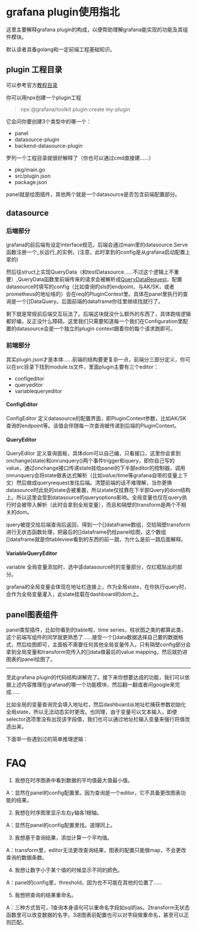 # grafana plugin使用指北

这里主要解释grafana plugin的构成，以便帮助理解grafana能实现的功能及其组件模块。

默认读者具备golang和一定前端工程基础知识。

## plugin 工程目录

可以参考官方[教程目录](https://github.com/grafana/grafana/tree/main/docs/sources/tutorials)

你可以用npx创建一个plugin工程

> npx @grafana/toolkit plugin:create my-plugin

它会问你要创建3个类型中的哪一个：

+ panel
+ datasource-plugin
+ backend-datasource-plugin

罗列一个工程目录就很好解释了（你也可以通过cmd直接建……）

+ pkg/main.go
+ src/plugin.json
+ package.json

panel就是绘图插件，其他两个就是一个datasource是否包含前端配置部分。

## datasource

### 后端部分

grafana的前后端有设定interface规范，后端会通过main里的datasource.Serve函数注册一个_长运行_的实例，(注意，此时拿到的config是从grafana启动配置上拿的)

然后往struct上实现QueryData（和testDatasource……不过这个逻辑上不重要）,QueryData函数里前端传来的请求会被解析成[QueryDataRequest](https://github.com/grafana/grafana-plugin-sdk-go/blob/c7f540ca3f116a0e4f16a16147869ce2709ea119/backend/data.go#L40)，配置datasource时填写的config（比如查询的sls的endpoint，与AK/SK，或者prometheus的地址啥的）会在req的PluginContext里。具体在panel里执行的查询是一个[]DataQuery。后面前端的dataframe你往里继续找就行了。

剩下就是常规前后端交互玩法了。后端这块就没什么额外的东西了，具体跑啥逻辑都好编，反正没什么障碍。这里我们只需要知道每一个我们在Configuration里配置的datasource会是一个独立的plugin context跟着你的每个请求跑即可。

### 前端部分

其实plugin.json才是本体……前端的结构要更复杂一点，前端分三部分定义，你可以在src目录下找到module.ts文件，里面plugin主要有三个editor：

+ configeditor
+ queryeditor
+ variablequeryeditor

#### ConfigEditor

[](_images/configeditor.png)

ConfigEditor 定义datasource的配置界面，即PluginContext参数，比如AK/SK 查询的endpoint等。该值会伴随每一次查询被传递到后端的PluginContext。

#### QueryEditor

[](_images/queryeditor.png)

QueryEditor 定义查询面板，具体dom可以自己编，只看接口，这里你会拿到onchange(state)和onrunquery()两个事件trigger和query，即你自己写的value，通过onchange接口传递state挂给panel的下半部editor的控制器，调用onrunquery会将state做表达式解析（比如$value/$time等grafana自带的变量上下文）然后做成queryrequest发往后端。清楚前端的话不难理解，当你更换datasource时此处的state会被重置，所以state仅挂靠在下半部Query的dom结构上。所以这里会受到datasource的queryoptions影响。全局变量也仅在query执行时会被带入解析（此时会拿到全局变量），而且和隔壁的transform是两个不相关的dom。

[](_images/queryeditor1.png)

query被提交给后端查询后返回，得到一个[]dataframe数组，交给隔壁transform进行无状态函数处理，把最后的[]dataframe扔给panel绘图，这个数组[]dataframe就是你tableview看到的东西的前一跳，为什么是前一跳后面解释。

#### VariableQueryEditor

[](_images/variablequeryeditor.png)

variable 全局变量添加时，选中该datasource时的变量部分，仅红框贴出的部分。

grafana的全局变量会体现在地址栏连接上，作为全局state，在你执行query时，会作为全局变量灌入，此state挂载在dashboard的dom上。

## panel图表组件

[](_images/panel.png)

panel类型插件，比如你看到的table啦，time series，柱状图之类的都算此类，这个前端写组件的同学就更熟悉了……接受一个[]data数据选择自己要的数据格式，然后绘图即可，主面板不需要任何其他全局变量传入，只有隔壁config部分会拿到全局变量和transform完传入的[]data做最后的value mapping，然后就扔进图表的panel绘图了。

- - -

至此grafana plugin的代码结构讲解完了。接下来你想要达成的功能，我们可以依据上述内容推理在grafana的哪一个功能模块，然后翻一翻或者问google来完成……

比如全局的变量查询完会填入地址栏，然后dashboard从地址栏捕获参数初始化全局state，所以无法动态实时更改。也同理，由于变量可以文本输入，即便selector选项里没有出现该字段值，我们也可以通过地址栏输入变量来强行将值改选出来。

下面举一些遇到过的简单推理逻辑：

# FAQ

1. 我想在时序图表中看到数据的平均值最大值最小值。

A：显然在panel的config配置里。因为查询是一个editor，它不具备更改图表功能的结果。

2. 我想在时序图里显示左右y轴各1根轴。

A：显然在panel的config配置里找。道理同上。

3. 我想基于查询结果，添加计算一个平均值。

A：transform里，editor无法更改查询结果，图表的配置只能做map，不会更改查询的数据条数。

4. 我想让数字小于某个值的时候显示不同的颜色。

A：panel的config里，threshold，因为也不可能在其他的位置了……

5. 我想把查询的结果重命名。

A：三种方式皆可，1查询本身语句可以重命名字段如sql的as。2transform无状态函数里可以改变数据的名字。3进图表前配置也可以对字段做重命名，甚至可以正则匹配。
